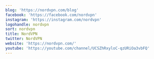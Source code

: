 ```yaml
---
blog: 'https://nordvpn.com/blog'
facebook: 'https://facebook.com/nordvpn'
instagram: 'https://instagram.com/nordvpn'
logohandle: nordvpn
sort: nordvpn
title: NordVPN
twitter: NordVPN
website: 'https://nordvpn.com/'
youtube: 'https://youtube.com/channel/UCSZhRxyloC-qzURiOa3vbFQ'
---
```

